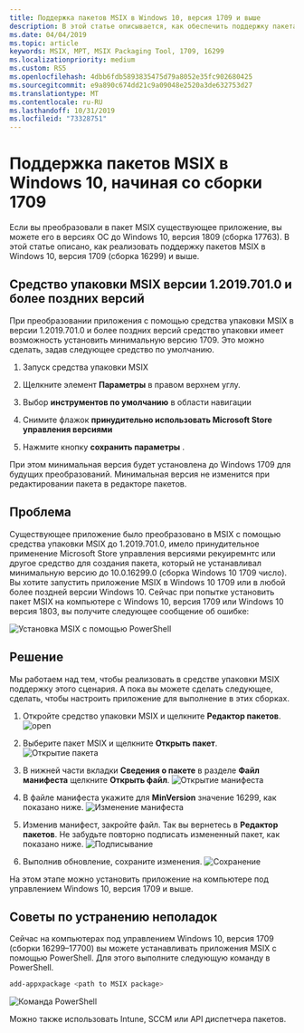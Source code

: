 ```yaml
---
title: Поддержка пакетов MSIX в Windows 10, версия 1709 и выше
description: В этой статье описывается, как обеспечить поддержку пакета MSIX в Windows 10 версии 1709 (сборка 16299) и более поздних версий.
ms.date: 04/04/2019
ms.topic: article
keywords: MSIX, MPT, MSIX Packaging Tool, 1709, 16299
ms.localizationpriority: medium
ms.custom: RS5
ms.openlocfilehash: 4dbb6fdb5893835475d79a8052e35fc902680425
ms.sourcegitcommit: e9a890c674dd21c9a09048e2520a3de632753d27
ms.translationtype: MT
ms.contentlocale: ru-RU
ms.lasthandoff: 10/31/2019
ms.locfileid: "73328751"
---
```

# <a name="msix-package-support-on-windows-10-version-1709-and-later"></a>Поддержка пакетов MSIX в Windows 10, начиная со сборки 1709

Если вы преобразовали в пакет MSIX существующее приложение, вы можете его в версиях ОС до Windows 10, версия 1809 (сборка 17763). В этой статье описано, как реализовать поддержку пакетов MSIX в Windows 10, версия 1709 (сборка 16299) и выше.

## <a name="msix-packaging-tool-version-120197010-and-later"></a>Средство упаковки MSIX версии 1.2019.701.0 и более поздних версий

При преобразовании приложения с помощью средства упаковки MSIX в версии 1.2019.701.0 и более поздних версий средство упаковки имеет возможность установить минимальную версию 1709.  Это можно сделать, задав следующее средство по умолчанию.

1. Запуск средства упаковки MSIX

2. Щелкните элемент **Параметры** в правом верхнем углу.

3. Выбор **инструментов по умолчанию** в области навигации

4. Снимите флажок **принудительно использовать Microsoft Store управления версиями**

5. Нажмите кнопку **сохранить параметры** .

При этом минимальная версия будет установлена до Windows 1709 для будущих преобразований.  Минимальная версия не изменится при редактировании пакета в редакторе пакетов.  


## <a name="problem"></a>Проблема

Существующее приложение было преобразовано в MSIX с помощью средства упаковки MSIX до 1.2019.701.0, имело принудительное применение Microsoft Store управления версиями рекуиремнтс или другое средство для создания пакета, который не устанавливал минимальную версию до 10.0.16299.0 (сборка Windows 10 1709 число).  Вы хотите запустить приложение MSIX в Windows 10 1709 или в любой более поздней версии Windows 10. Сейчас при попытке установить пакет MSIX на компьютере с Windows 10, версия 1709 или Windows 10 версия 1803, вы получите следующее сообщение об ошибке:

![Установка MSIX с помощью PowerShell](images/mpt_blog_0.jpg)

## <a name="solution"></a>Решение

Мы работаем над тем, чтобы реализовать в средстве упаковки MSIX поддержку этого сценария. А пока вы можете сделать следующее, сделать, чтобы настроить приложение для выполнение в этих сборках.

1. Откройте средство упаковки MSIX и щелкните **Редактор пакетов**.
  ![open](images/mpt_blog_1.jpg)

2. Выберите пакет MSIX и щелкните **Открыть пакет**.
  ![Открытие пакета](images/mpt_blog_3.jpg)

3. В нижней части вкладки **Сведения о пакете** в разделе **Файл манифеста** щелкните **Открыть файл**.
  ![Открытие манифеста](images/mpt_blog_4.jpg)

4. В файле манифеста укажите для **MinVersion** значение 16299, как показано ниже.
  ![Изменение манифеста](images/mpt_blog_7.jpg)

5. Изменив манифест, закройте файл. Так вы вернетесь в **Редактор пакетов**. Не забудьте повторно подписать измененный пакет, как показано ниже. ![Подписывание](images/mpt_blog_9.jpg)

6. Выполнив обновление, сохраните изменения.
  ![Сохранение](images/mpt_blog_10.jpg)

На этом этапе можно установить приложение на компьютере под управлением Windows 10, версия 1709 и выше.

## <a name="troubleshooting-tips"></a>Советы по устранению неполадок

Сейчас на компьютерах под управлением Windows 10, версия 1709 (сборки 16299–17700) вы можете устанавливать приложения MSIX с помощью PowerShell.
Для этого выполните следующую команду в PowerShell.

```powershell
add-appxpackage <path to MSIX package>
```

![Команда PowerShell](images/mpt_blog_11.jpg)

Можно также использовать Intune, SCCM или API диспетчера пакетов.
